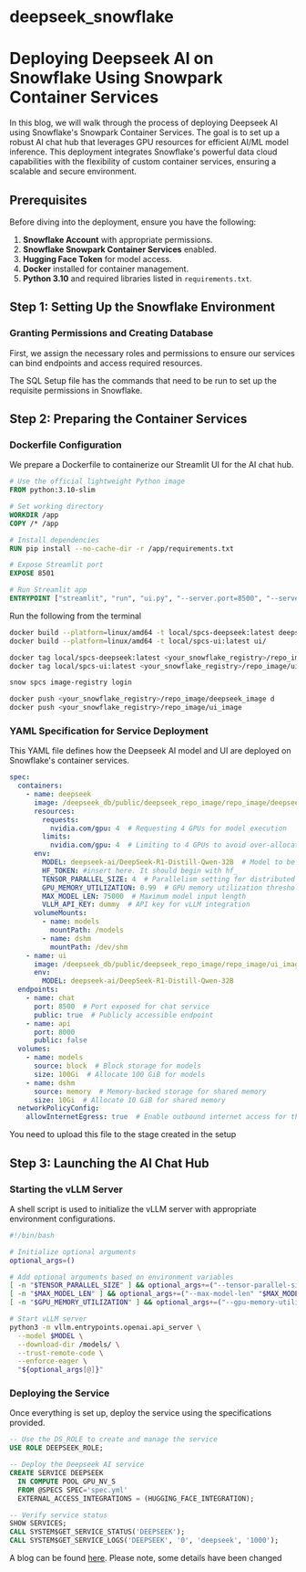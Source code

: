 # deepseek_snowflake

# Deploying Deepseek AI on Snowflake Using Snowpark Container Services

In this blog, we will walk through the process of deploying Deepseek AI using Snowflake's Snowpark Container Services. The goal is to set up a robust AI chat hub that leverages GPU resources for efficient AI/ML model inference. This deployment integrates Snowflake's powerful data cloud capabilities with the flexibility of custom container services, ensuring a scalable and secure environment.

## Prerequisites

Before diving into the deployment, ensure you have the following:

1. **Snowflake Account** with appropriate permissions.
2. **Snowflake Snowpark Container Services** enabled.
3. **Hugging Face Token** for model access.
4. **Docker** installed for container management.
5. **Python 3.10** and required libraries listed in `requirements.txt`.

## Step 1: Setting Up the Snowflake Environment

### Granting Permissions and Creating Database
First, we assign the necessary roles and permissions to ensure our services can bind endpoints and access required resources.

The SQL Setup file has the commands that need to be run to set up the requisite permissions in Snowflake.

## Step 2: Preparing the Container Services

### Dockerfile Configuration
We prepare a Dockerfile to containerize our Streamlit UI for the AI chat hub.

```dockerfile
# Use the official lightweight Python image
FROM python:3.10-slim

# Set working directory
WORKDIR /app
COPY /* /app

# Install dependencies
RUN pip install --no-cache-dir -r /app/requirements.txt

# Expose Streamlit port
EXPOSE 8501

# Run Streamlit app
ENTRYPOINT ["streamlit", "run", "ui.py", "--server.port=8500", "--server.address=0.0.0.0"]
```

Run the following from the terminal

```bash
docker build --platform=linux/amd64 -t local/spcs-deepseek:latest deepseek/ 
docker build --platform=linux/amd64 -t local/spcs-ui:latest ui/
```

```bash
docker tag local/spcs-deepseek:latest <your_snowflake_registry>/repo_image/deepseek_image 
docker tag local/spcs-ui:latest <your_snowflake_registry>/repo_image/ui_image
```

```bash
snow spcs image-registry login
```

```bash
docker push <your_snowflake_registry>/repo_image/deepseek_image d
docker push <your_snowflake_registry>/repo_image/ui_image
```


### YAML Specification for Service Deployment
This YAML file defines how the Deepseek AI model and UI are deployed on Snowflake's container services.

```yaml
spec:
  containers:
    - name: deepseek
      image: /deepseek_db/public/deepseek_repo_image/repo_image/deepseek_image
      resources:
        requests:
          nvidia.com/gpu: 4  # Requesting 4 GPUs for model execution
        limits:
          nvidia.com/gpu: 4  # Limiting to 4 GPUs to avoid over-allocation
      env:
        MODEL: deepseek-ai/DeepSeek-R1-Distill-Qwen-32B  # Model to be used
        HF_TOKEN: #insert here. It should begin with hf_
        TENSOR_PARALLEL_SIZE: 4  # Parallelism setting for distributed model
        GPU_MEMORY_UTILIZATION: 0.99  # GPU memory utilization threshold
        MAX_MODEL_LEN: 75000  # Maximum model input length
        VLLM_API_KEY: dummy  # API key for vLLM integration
      volumeMounts:
        - name: models
          mountPath: /models
        - name: dshm
          mountPath: /dev/shm
    - name: ui
      image: /deepseek_db/public/deepseek_repo_image/repo_image/ui_image
      env:
        MODEL: deepseek-ai/DeepSeek-R1-Distill-Qwen-32B
  endpoints:
    - name: chat
      port: 8500  # Port exposed for chat service
      public: true  # Publicly accessible endpoint
    - name: api
      port: 8000
      public: false
  volumes:
    - name: models
      source: block  # Block storage for models
      size: 100Gi  # Allocate 100 GiB for models
    - name: dshm
      source: memory  # Memory-backed storage for shared memory
      size: 10Gi  # Allocate 10 GiB for shared memory
  networkPolicyConfig:
    allowInternetEgress: true  # Enable outbound internet access for the service
```
You need to upload this file to the stage created in the setup

## Step 3: Launching the AI Chat Hub

### Starting the vLLM Server
A shell script is used to initialize the vLLM server with appropriate environment configurations.

```bash
#!/bin/bash

# Initialize optional arguments
optional_args=()

# Add optional arguments based on environment variables
[ -n "$TENSOR_PARALLEL_SIZE" ] && optional_args+=("--tensor-parallel-size" "$TENSOR_PARALLEL_SIZE")
[ -n "$MAX_MODEL_LEN" ] && optional_args+=("--max-model-len" "$MAX_MODEL_LEN")
[ -n "$GPU_MEMORY_UTILIZATION" ] && optional_args+=("--gpu-memory-utilization" "$GPU_MEMORY_UTILIZATION")

# Start vLLM server
python3 -m vllm.entrypoints.openai.api_server \
  --model $MODEL \
  --download-dir /models/ \
  --trust-remote-code \
  --enforce-eager \
  "${optional_args[@]}"
```

### Deploying the Service
Once everything is set up, deploy the service using the specifications provided.

```sql
-- Use the DS_ROLE to create and manage the service
USE ROLE DEEPSEEK_ROLE;

-- Deploy the Deepseek AI service
CREATE SERVICE DEEPSEEK
  IN COMPUTE POOL GPU_NV_S
  FROM @SPECS SPEC='spec.yml'
  EXTERNAL_ACCESS_INTEGRATIONS = (HUGGING_FACE_INTEGRATION);

-- Verify service status
SHOW SERVICES;
CALL SYSTEM$GET_SERVICE_STATUS('DEEPSEEK');
CALL SYSTEM$GET_SERVICE_LOGS('DEEPSEEK', '0', 'deepseek', '1000');
```

A blog can be found [here](https://medium.com/@chimp/deploying-deepseek-on-snowflake-using-snowpark-container-servicess-50918db7833e). Please note, some details have been changed

